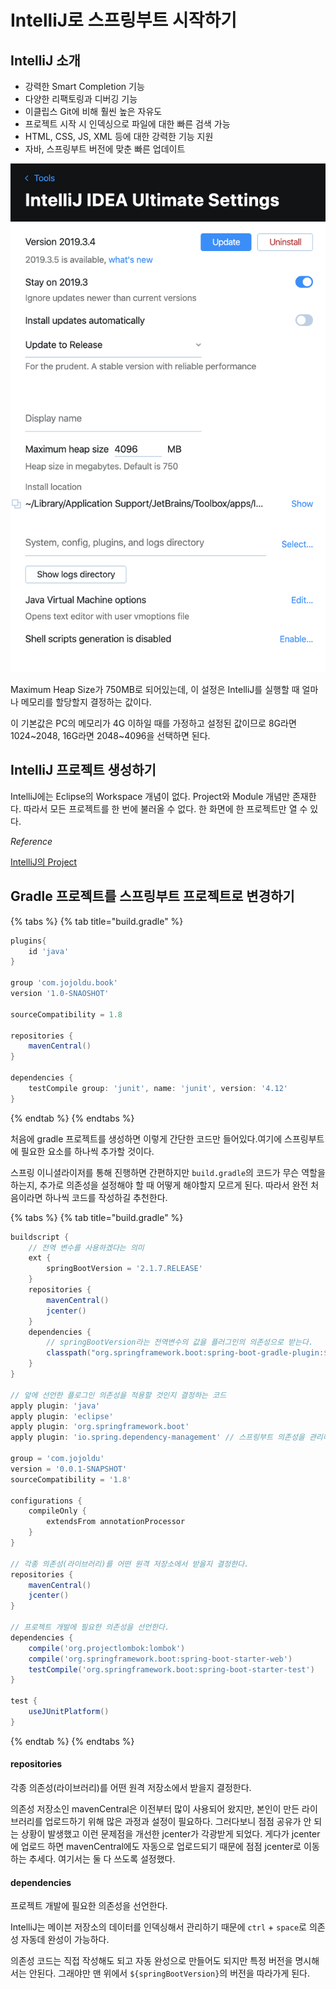 # IntelliJ로 스프링부트 시작하기

## IntelliJ 소개

- 강력한 Smart Completion 기능
- 다양한 리팩토링과 디버깅 기능
- 이클립스 Git에 비해 훨씬 높은 자유도
- 프로젝트 시작 시 인덱싱으로 파일에 대한 빠른 검색 가능
- HTML, CSS, JS, XML 등에 대한 강력한 기능 지원
- 자바, 스프링부트 버전에 맞춘 빠른 업데이트

![](../.gitbook/assets/freelac-jojoldu-spring-aws/01/스크린샷%202020-07-19%20오후%208.27.52.png)

Maximum Heap Size가 750MB로 되어있는데, 이 설정은 IntelliJ를 실행할 때 얼마나 메모리를 할당할지 결정하는 값이다.

이 기본값은 PC의 메모리가 4G 이하일 때를 가정하고 설정된 값이므로 8G라면 1024~2048, 16G라면 2048~4096을 선택하면 된다. 

## IntelliJ 프로젝트 생성하기

IntelliJ에는 Eclipse의 Workspace 개념이 없다. Project와 Module 개념만 존재한다. 따라서 모든 프로젝트를 한 번에 불러올 수 없다. 한 화면에 한 프로젝트만 열 수 있다.

*Reference*

[IntelliJ의 Project](http://bit.ly/2orXeGl)

## Gradle 프로젝트를 스프링부트 프로젝트로 변경하기

{% tabs %}
{% tab title="build.gradle" %}
```groovy
plugins{
    id 'java'
}

group 'com.jojoldu.book'
version '1.0-SNAOSHOT'

sourceCompatibility = 1.8

repositories {
    mavenCentral()
}

dependencies {
    testCompile group: 'junit', name: 'junit', version: '4.12'
}
```
{% endtab %}
{% endtabs %}

처음에 gradle 프로젝트를 생성하면 이렇게 간단한 코드만 들어있다.여기에 스프링부트에 필요한 요소를 하나씩 추가할 것이다.

스프링 이니셜라이저를 통해 진행하면 간편하지만 `build.gradle`의 코드가 무슨 역할을 하는지, 추가로 의존성을 설정해야 할 때 어떻게 해야할지 모르게 된다. 따라서 완전 처음이라면 하나씩 코드를 작성하길 추천한다.

{% tabs %}
{% tab title="build.gradle" %}
```groovy
buildscript {
    // 전역 변수를 사용하겠다는 의미
    ext {
        springBootVersion = '2.1.7.RELEASE'
    }
    repositories {
        mavenCentral()
        jcenter()
    }
    dependencies {
        // springBootVersion라는 전역변수의 값을 플러그인의 의존성으로 받는다.
        classpath("org.springframework.boot:spring-boot-gradle-plugin:${springBootVersion}")
    }
}

// 앞에 선언한 플로그인 의존성을 적용할 것인지 결정하는 코드
apply plugin: 'java'
apply plugin: 'eclipse'
apply plugin: 'org.springframework.boot'
apply plugin: 'io.spring.dependency-management' // 스프링부트 의존성을 관리해주는 플러그인이므로 꼭 추가해야 한다.

group = 'com.jojoldu'
version = '0.0.1-SNAPSHOT'
sourceCompatibility = '1.8'

configurations {
    compileOnly {
        extendsFrom annotationProcessor
    }
}

// 각종 의존성(라이브러리)를 어떤 원격 저장소에서 받을지 결정한다.
repositories {
    mavenCentral()
    jcenter()
}

// 프로젝트 개발에 필요한 의존성을 선언한다.
dependencies {
    compile('org.projectlombok:lombok')
    compile('org.springframework.boot:spring-boot-starter-web')
    testCompile('org.springframework.boot:spring-boot-starter-test')
}

test {
    useJUnitPlatform()
}

```
{% endtab %}
{% endtabs %}

#### repositories 

각종 의존성(라이브러리)를 어떤 원격 저장소에서 받을지 결정한다.

의존성 저장소인 mavenCentral은 이전부터 많이 사용되어 왔지만, 본인이 만든 라이브러리를 업로드하기 위해 많은 과정과 설정이 필요하다. 그러다보니 점점 공유가 안 되는 상황이 발생했고 이런 문제점을 개선한 jcenter가 각광받게 되었다. 게다가 jcenter에 업로드 하면 mavenCentral에도 자동으로 업로드되기 때문에 점점 jcenter로 이동하는 추세다. 여기서는 둘 다 쓰도록 설정했다.

#### dependencies

프로젝트 개발에 필요한 의존성을 선언한다.

IntelliJ는 메이븐 저장소의 데이터를 인덱싱해서 관리하기 때문에 `ctrl` + `space`로 의존성 자동데 완성이 가능하다.

의존성 코드는 직접 작성해도 되고 자동 완성으로 만들어도 되지만 특정 버전을 명시해서는 안된다. 그래야만 맨 위에서 `${springBootVersion}`의 버전을 따라가게 된다.